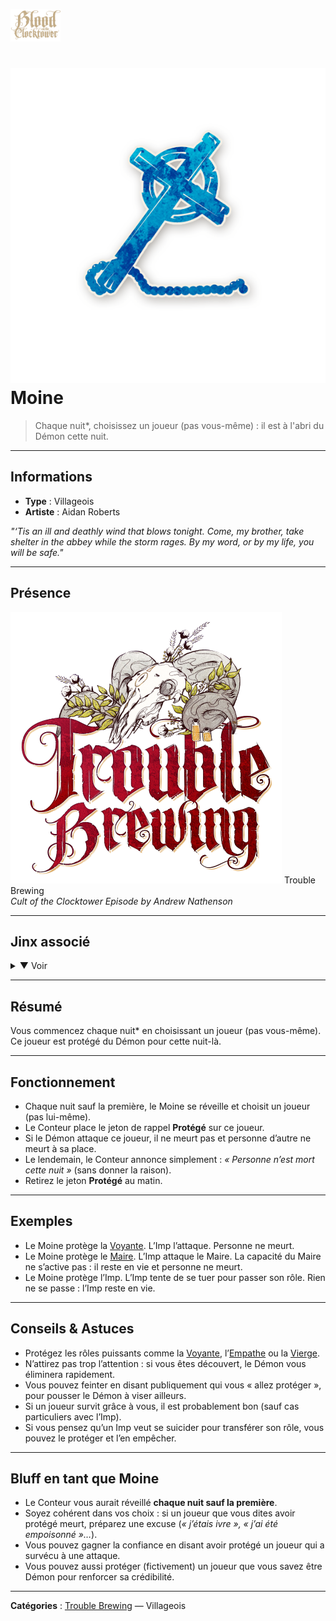 
<p align="left">
  <a href="/botc-fr-bambi/">
    <img src="../images/logo.png" alt="Accueil BotC FR" width="80">
  </a>
</p>

# ![Moine](../images/Icon_monk.png) Moine

> Chaque nuit*, choisissez un joueur (pas vous-même) : il est à l'abri du Démon cette nuit.

---

## Informations
- **Type** : Villageois  
- **Artiste** : Aidan Roberts  

*"‘Tis an ill and deathly wind that blows tonight. Come, my brother, take shelter in the abbey while the storm rages. By my word, or by my life, you will be safe."*

---

## Présence
![TB](../images/Logo_trouble_brewing.png) Trouble Brewing  
*Cult of the Clocktower Episode by Andrew Nathenson*  

---

## Jinx associé  
<details>
<summary>▼ Voir</summary>

- ![Léviathan](../images/Icon_leviathan-1.png) [Léviathan](../roles_experimentaux/leviathan.md)  
  Si le Léviathan est en jeu, le joueur protégé par le Moine est à l’abri de **toutes les capacités maléfiques**.

- ![Riot](../images/Icon_riot.png) [Riot](../roles_experimentaux/riot.md)  
  Si Riot est en jeu, le joueur protégé par le Moine est à l’abri de **toutes les capacités maléfiques**.

</details>

---

## Résumé
Vous commencez chaque nuit* en choisissant un joueur (pas vous-même).  
Ce joueur est protégé du Démon pour cette nuit-là.  

---

## Fonctionnement
- Chaque nuit sauf la première, le Moine se réveille et choisit un joueur (pas lui-même).  
- Le Conteur place le jeton de rappel **Protégé** sur ce joueur.  
- Si le Démon attaque ce joueur, il ne meurt pas et personne d’autre ne meurt à sa place.  
- Le lendemain, le Conteur annonce simplement : *« Personne n’est mort cette nuit »* (sans donner la raison).  
- Retirez le jeton **Protégé** au matin.  

---

## Exemples
- Le Moine protège la [Voyante](../tb_roles/fortuneteller.md). L’Imp l’attaque. Personne ne meurt.  
- Le Moine protège le [Maire](../tb_roles/mayor.md). L’Imp attaque le Maire. La capacité du Maire ne s’active pas : il reste en vie et personne ne meurt.  
- Le Moine protège l’Imp. L’Imp tente de se tuer pour passer son rôle. Rien ne se passe : l’Imp reste en vie.  

---

## Conseils & Astuces
- Protégez les rôles puissants comme la [Voyante](../tb_roles/fortuneteller.md), l’[Empathe](../tb_roles/empath.md) ou la [Vierge](../tb_roles/virgin.md).  
- N’attirez pas trop l’attention : si vous êtes découvert, le Démon vous éliminera rapidement.  
- Vous pouvez feinter en disant publiquement qui vous « allez protéger », pour pousser le Démon à viser ailleurs.  
- Si un joueur survit grâce à vous, il est probablement bon (sauf cas particuliers avec l’Imp).  
- Si vous pensez qu’un Imp veut se suicider pour transférer son rôle, vous pouvez le protéger et l’en empêcher.  

---

## Bluff en tant que Moine
- Le Conteur vous aurait réveillé **chaque nuit sauf la première**.  
- Soyez cohérent dans vos choix : si un joueur que vous dites avoir protégé meurt, préparez une excuse (*« j’étais ivre », « j’ai été empoisonné »…*).  
- Vous pouvez gagner la confiance en disant avoir protégé un joueur qui a survécu à une attaque.  
- Vous pouvez aussi protéger (fictivement) un joueur que vous savez être Démon pour renforcer sa crédibilité.  

---

**Catégories** : [Trouble Brewing](../trouble_brewing.md) — Villageois
